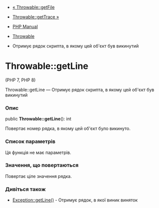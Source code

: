 - [« Throwable::getFile](throwable.getfile.md)
- [Throwable::getTrace »](throwable.gettrace.md)

- [PHP Manual](index.md)
- [Throwable](class.throwable.md)
- Отримує рядок скрипта, в якому цей об'єкт був викинутий

# Throwable::getLine

(PHP 7, PHP 8)

Throwable::getLine — Отримує рядок скрипта, в якому цей об'єкт
був викинутий

### Опис

public **Throwable::getLine**(): int

Повертає номер рядка, в якому цей об'єкт було викинуто.

### Список параметрів

Ця функція не має параметрів.

### Значення, що повертаються

Повертає ціле значення рядка.

### Дивіться також

- [Exception::getLine()](exception.getline.md) - Отримує рядок, в
якої виник виняток
